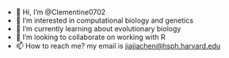 - 👋 Hi, I’m @Clementine0702
- 👀 I’m interested in computational biology and genetics
- 🌱 I’m currently learning about evolutionary biology
- 💞️ I’m looking to collaborate on working with R
- 📫 How to reach me? my email is jiajiachen@hsph.harvard.edu

<!---
Clementine0702/Clementine0702 is a ✨ special ✨ repository because its `README.md` (this file) appears on your GitHub profile.
You can click the Preview link to take a look at your changes.
--->
